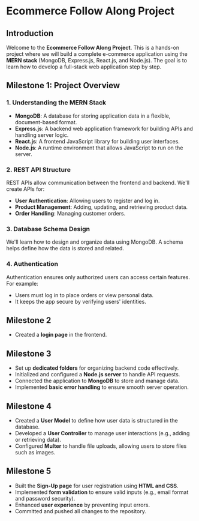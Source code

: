 # Ecommerce Follow Along Project

## Introduction
Welcome to the **Ecommerce Follow Along Project**. This is a hands-on project where we will build a complete e-commerce application using the **MERN stack** (MongoDB, Express.js, React.js, and Node.js). The goal is to learn how to develop a full-stack web application step by step.

## Milestone 1: Project Overview
### 1. Understanding the MERN Stack
- **MongoDB**: A database for storing application data in a flexible, document-based format.
- **Express.js**: A backend web application framework for building APIs and handling server logic.
- **React.js**: A frontend JavaScript library for building user interfaces.
- **Node.js**: A runtime environment that allows JavaScript to run on the server.

### 2. REST API Structure
REST APIs allow communication between the frontend and backend. We'll create APIs for:
- **User Authentication**: Allowing users to register and log in.
- **Product Management**: Adding, updating, and retrieving product data.
- **Order Handling**: Managing customer orders.

### 3. Database Schema Design
We'll learn how to design and organize data using MongoDB. A schema helps define how the data is stored and related.

### 4. Authentication
Authentication ensures only authorized users can access certain features. For example:
- Users must log in to place orders or view personal data.
- It keeps the app secure by verifying users' identities.

## Milestone 2
- Created a **login page** in the frontend.

## Milestone 3
- Set up **dedicated folders** for organizing backend code effectively.
- Initialized and configured a **Node.js server** to handle API requests.
- Connected the application to **MongoDB** to store and manage data.
- Implemented **basic error handling** to ensure smooth server operation.

## Milestone 4
- Created a **User Model** to define how user data is structured in the database.
- Developed a **User Controller** to manage user interactions (e.g., adding or retrieving data).
- Configured **Multer** to handle file uploads, allowing users to store files such as images.

## Milestone 5
- Built the **Sign-Up page** for user registration using **HTML and CSS**.
- Implemented **form validation** to ensure valid inputs (e.g., email format and password security).
- Enhanced **user experience** by preventing input errors.
- Committed and pushed all changes to the repository.
